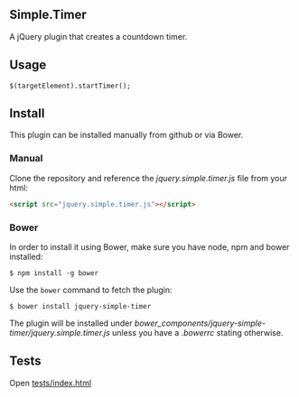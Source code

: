 ## Simple.Timer

A jQuery plugin that creates a countdown timer.


## Usage

`$(targetElement).startTimer();`

## Install

This plugin can be installed manually from github or via Bower.

### Manual

Clone the repository and reference the *jquery.simple.timer.js* file from your html:

```HTML
<script src="jquery.simple.timer.js"></script>
```

### Bower

In order to install it using Bower, make sure you have node, npm and bower installed:

```
$ npm install -g bower
```

Use the `bower` command to fetch the plugin:

```
$ bower install jquery-simple-timer
```

The plugin will be installed under *bower_components/jquery-simple-timer/jquery.simple.timer.js* unless you have a *.bowerrc* stating otherwise.


## Tests

Open [tests/index.html](https://rawgit.com/caike/jQuery-Simple-Timer/master/tests/index.html)

